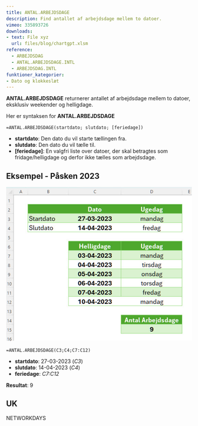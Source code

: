 ```yaml
---
title: ANTAL.ARBEJDSDAGE
description: Find antallet af arbejdsdage mellem to datoer.
vimeo: 335893726
downloads: 
- text: File xyz
  url: files/blog/chartgpt.xlsm
reference: 
  - ARBEJDSDAG
  - ANTAL.ARBEJDSDAGE.INTL
  - ARBEJDSDAG.INTL
funktioner_kategorier:
- Dato og klokkeslæt
---
```


**ANTAL.ARBEJDSDAGE** returnerer antallet af arbejdsdage mellem to datoer, eksklusiv weekender og helligdage.

<!--more-->

Her er syntaksen for **ANTAL.ARBEJDSDAGE**

    =ANTAL.ARBEJDSDAGE(startdato; slutdato; [feriedage])

- **startdato**: Den dato du vil starte tællingen fra.
- **slutdato**: Den dato du vil tælle til.
- **[feriedage]**: En valgfri liste over datoer, der skal betragtes som fridage/helligdage og derfor ikke tælles som arbejdsdage.

## Eksempel - Påsken 2023
![](./image/antal-arbejdsdage.jpg)

    =ANTAL.ARBEJDSDAGE(C3;C4;C7:C12)

- **startdato**: 27-03-2023 (*C3*)
- **slutdato**: 14-04-2023 (*C4*)
- **feriedage**: *C7:C12*

**Resultat**: 9

## UK
NETWORKDAYS
